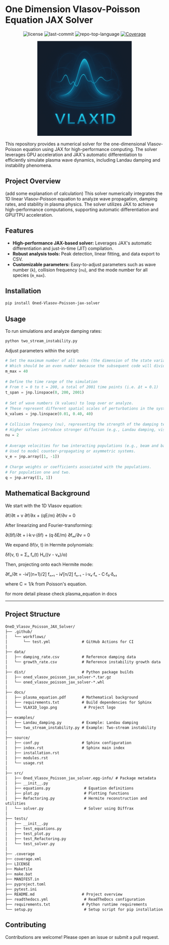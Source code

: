 # One Dimension Vlasov-Poisson Equation JAX Solver

<p align="center">
  <img src="https://img.shields.io/github/license/uwplasma/1D_Vlasov_JAX_Solver?style=flat-square&logo=opensourceinitiative&logoColor=white&color=0080ff" alt="license">
  <img src="https://img.shields.io/github/last-commit/uwplasma/1D_Vlasov_JAX_Solver?style=flat-square&logo=git&logoColor=white&color=0080ff" alt="last-commit">
  <img src="https://img.shields.io/github/languages/top/uwplasma/1D_Vlasov_JAX_Solver?style=flat-square&color=0080ff" alt="repo-top-language">
  <a href="https://codecov.io/gh/uwplasma/1D_Vlasov_JAX_Solver">
    <img src="https://codecov.io/gh/uwplasma/1D_Vlasov_JAX_Solver/branch/main/graph/badge.svg?style=flat-square" alt="Coverage">
  </a>
</p>

<p align="center">
  <img src="docs/VLAX1D_logo.png" alt="VLAX1D Logo" width="300"/>
</p>

This repository provides a numerical solver for the one-dimensional Vlasov-Poisson equation using JAX for high-performance computing. The solver leverages GPU acceleration and JAX's automatic differentiation to efficiently simulate plasma wave dynamics, including Landau damping and instability phenomena.

## Project Overview
(add some explanation of calculation)
This solver numerically integrates the 1D linear Vlasov-Poisson equation to analyze wave propagation, damping rates, and stability in plasma physics. The solver utilizes JAX to achieve high-performance computations, supporting automatic differentiation and GPU/TPU acceleration.

## Features
- **High-performance JAX-based solver:** Leverages JAX's automatic differentiation and just-in-time (JIT) compilation.
- **Robust analysis tools:** Peak detection, linear fitting, and data export to CSV.
- **Customizable parameters:** Easy-to-adjust parameters such as wave number (`k`), collision frequency (`nu`), and the mode number for all species (`m_max`).

## Installation
```bash
pip install Oned-Vlasov-Poisson-jax-solver
```

## Usage
To run simulations and analyze damping rates:

```bash
python two_stream_instability.py
```

Adjust parameters within the script:
```python
# Set the maximum number of all modes (the dimension of the state variable)
# Which should be an even number because the subsequent code will divide it into two groups
m_max = 40

# Define the time range of the simulation
# From t = 0 to t = 200, a total of 2001 time points (i.e. Δt = 0.1)
t_span = jnp.linspace(0, 200, 2001)

# Set of wave numbers (k values) to loop over or analyze.
# These represent different spatial scales of perturbations in the system.
k_values = jnp.linspace(0.01, 0.40, 40)

# Collision frequency (nu), representing the strength of the damping term.
# Higher values introduce stronger diffusion (e.g., Landau damping, viscosity).
nu = 2

# Average velocities for two interacting populations (e.g., beam and background).
# Used to model counter-propagating or asymmetric systems.
v_e = jnp.array([1, -1])

# Charge weights or coefficients associated with the populations.
# For population one and two.
q = jnp.array([1, 1])
```

## Mathematical Background

We start with the 1D Vlasov equation:

∂f/∂t + v ∂f/∂x + (qE/m) ∂f/∂v = 0

After linearizing and Fourier-transforming:

∂(δf)/∂t + i·k·v·(δf) + (q·δE/m) ∂fₘ/∂v = 0

We expand δf(v, t) in Hermite polynomials:

δf(v, t) = Σₙ fₙ(t) Hₙ((v - vₑ)/α)

Then, projecting onto each Hermite mode:

∂fₙ/∂t = -i√[(n+1)/2] fₙ₊₁ - i√[n/2] fₙ₋₁ - i·vₑ·fₙ - C·f₀·δₙ₁

where C ∝ 1/k from Poisson's equation.

for more detail please check plasma_equation in docs 

---

## Project Structure
```
OneD_Vlasov_Poisson_JAX_Solver/
├── .github/
│   └── workflows/
│       └── test.yml              # GitHub Actions for CI
│
├── data/
│   ├── damping_rate.csv          # Reference damping data
│   └── growth_rate.csv           # Reference instability growth data
│
├── dist/                         # Python package builds
│   ├── oned_vlasov_poisson_jax_solver-*.tar.gz
│   └── oned_vlasov_poisson_jax_solver-*.whl
│
├── docs/
│   ├── plasma_equation.pdf       # Mathematical background
│   ├── requirements.txt          # Build dependencies for Sphinx
│   └── VLAX1D_logo.png            # Project logo
│
├── examples/
│   ├── Landau_damping.py         # Example: Landau damping
│   └── two_stream_instability.py # Example: Two-stream instability
│
├── source/
│   ├── conf.py                   # Sphinx configuration
│   ├── index.rst                 # Sphinx main index
│   ├── installation.rst
│   ├── modules.rst
│   └── usage.rst
│
├── src/
│   ├── Oned_Vlasov_Poisson_jax_solver.egg-info/ # Package metadata
│   ├── __init__.py
│   ├── equations.py               # Equation definitions
│   ├── plot.py                    # Plotting functions
│   ├── Refactoring.py             # Hermite reconstruction and utilities
│   └── solver.py                  # Solver using Diffrax
│
├── tests/
│   ├── __init__.py
│   ├── test_equations.py
│   ├── test_plot.py
│   ├── test_Refactoring.py
│   └── test_solver.py
│
├── .coverage
├── coverage.xml
├── LICENSE
├── Makefile
├── make.bat
├── MANIFEST.in
├── pyproject.toml
├── pytest.ini
├── README.md                     # Project overview
├── readthedocs.yml                # ReadTheDocs configuration
├── requirements.txt              # Python runtime requirements
└── setup.py                       # Setup script for pip installation
```

## Contributing
Contributions are welcome! Please open an issue or submit a pull request.
